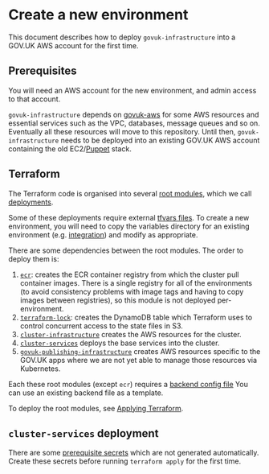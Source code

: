 # Create a new environment

This document describes how to deploy `govuk-infrastructure` into a GOV.UK AWS
account for the first time.

## Prerequisites

You will need an AWS account for the new environment, and admin access to that
account.

`govuk-infrastructure` depends on [govuk-aws] for some AWS resources and
essential services such as the VPC, databases, message queues and so on.
Eventually all these resources will move to this repository. Until then,
`govuk-infrastructure` needs to be deployed into an existing GOV.UK AWS account
containing the old EC2/[Puppet][govuk-puppet] stack.

[govuk-aws]: https://github.com/alphagov/govuk-aws
[govuk-puppet]: https://github.com/alphagov/govuk-puppet

## Terraform

The Terraform code is organised into several [root
modules](https://www.terraform.io/docs/language/modules/#the-root-module),
which we call [deployments](../terraform/deployments).

Some of these deployments require external [tfvars
files](../terraform/deployments/variables). To create a new environment, you
will need to copy the variables directory for an existing environment (e.g.
[integration](../terraform/deployments/variables/integration)) and modify as
appropriate.


There are some dependencies between the root modules. The order to deploy them is:

1. [`ecr`](../terraform/deployments/ecr): creates the ECR container registry from
   which the cluster pull container images. There is a single registry for all
   of the environments (to avoid consistency problems with image tags and
   having to copy images between registries), so this module is not deployed
   per-environment.
1. [`terraform-lock`](../terraform/deployments/terraform-lock): creates the
   DynamoDB table which Terraform uses to control concurrent access to the
   state files in S3.
1. [`cluster-infrastructure`](../terraform/deployments/cluster-infrastructure)
   creates the AWS resources for the cluster.
1. [`cluster-services`](../terraform/deployments/cluster-services)
   deploys the base services into the cluster.
1. [`govuk-publishing-infrastructure`](../terraform/deployments/govuk-publishing-infrastructure)
   creates AWS resources specific to the GOV.UK apps where we are not yet
   able to manage those resources via Kubernetes.

Each these root modules (except `ecr`) requires a [backend config
file](https://www.terraform.io/docs/language/settings/backends/configuration.html#partial-configuration)
You can use an existing backend file as a template.

To deploy the root modules, see [Applying Terraform](../terraform/docs/applying-terraform.md).


## `cluster-services` deployment

There are some [prerequisite secrets](../terraform/docs/prerequisite-secrets.tf)
which are not generated automatically. Create these secrets before running
`terraform apply` for the first time.
